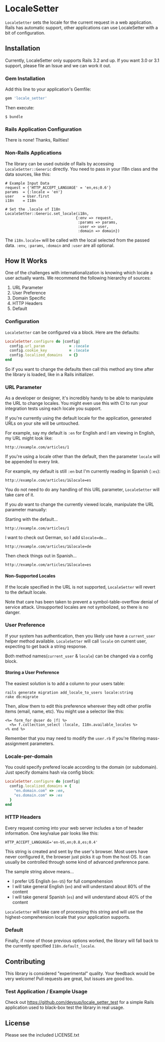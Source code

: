 # LocaleSetter

`LocaleSetter` sets the locale for the current request in a web application.
Rails has automatic support, other applications can use LocaleSetter with a
bit of configuration.

## Installation

Currently, LocaleSetter only supports Rails 3.2 and up. If you want 3.0 or
3\.1 support, please file an Issue and we can work it out.

### Gem Installation

Add this line to your application's Gemfile:

```ruby
gem 'locale_setter'
```

Then execute:

```
$ bundle
```

### Rails Application Configuration

There is none! Thanks, Railties!

### Non-Rails Applications

The library can be used outside of Rails by accessing `LocaleSetter::Generic` directly. You need to pass in your I18n class and the data sources, like this:

```
# Example Input Data
request = {'HTTP_ACCEPT_LANGUAGE' = 'en,es;0.6'}
params  = {:locale = 'en'}
user    = User.first
i18n    = I18n

# Set the .locale of I18n
LocaleSetter::Generic.set_locale(i18n,
                                {:env => request,
                                 :params => params,
                                 :user => user,
                                 :domain => domain})
```

The `i18n.locale=` will be called with the local selected from the passed data. `:env`, `:params`, `:domain` and `:user` are all optional.

## How It Works

One of the challenges with internationalization is knowing which locale a user actually wants. We recommend the following hierarchy of sources:

1. URL Parameter
2. User Preference
3. Domain Specific
4. HTTP Headers
5. Default

### Configuration

`LocaleSetter` can be configured via a block. Here are the defaults:

```ruby
LocaleSetter.configure do |config|
  config.url_param           = :locale
  config.cookie_key          = :locale
  config.localized_domains   = {}
end
```

So if you want to change the defaults then call this method any time after
the library is loaded, like in a Rails initializer.

### URL Parameter

As a developer or designer, it's incredibly handy to be able to manipulate the URL to change locales. You might even use this with CI to run your integration tests using each locale you support.

If you're currently using the default locale for the application, generated URLs on your site will be untouched.

For example, say my default is `:en` for English and I am viewing in English, my URL might look like:

```
http://example.com/articles/1
```

If you're using a locale other than the default, then the parameter `locale` will be appended to every link.

For example, my default is still `:en` but I'm currently reading in Spanish (`:es`):

```
http://example.com/articles/1&locale=es
```

You do not need to do any handling of this URL parameter, `LocaleSetter` will take care of it.

If you *do* want to change the currently viewed locale, manipulate the URL parameter manually:

Starting with the default...

```
http://example.com/articles/1
```

I want to check out German, so I add `&locale=de`...

```
http://example.com/articles/1&locale=de
```

Then check things out in Spanish...

```
http://example.com/articles/1&locale=es
```

#### Non-Supported Locales

If the locale specified in the URL is not supported, `LocaleSetter` will revert to the default locale.

Note that care has been taken to prevent a symbol-table-overflow denial of service attack. Unsupported locales are not symbolized, so there is no danger.

### User Preference

If your system has authentication, then you likely use have a `current_user` helper method available. `LocaleSetter` will call `locale` on current user, expecting to get back a string response.

Both method names(`current_user` & `locale`) can be changed via a config block.

#### Storing a User Preference

The easiest solution is to add a column to your users table:

```
rails generate migration add_locale_to_users locale:string
rake db:migrate
```

Then, allow them to edit this preference wherever they edit other profile items (email, name, etc). You might use a selector like this:

```erb
<%= form_for @user do |f| %>
  <%= f.collection_select :locale, I18n.available_locales %>
<% end %>
```

Remember that you may need to modify the `user.rb` if you're filtering mass-assignment parameters.

### Locale-per-domain

You could specify prefered locale according to the domain (or subdomain).
Just specify domains hash via config block:

```ruby
LocaleSetter.configure do |config|
  config.localized_domains = {
    "en.domain.com" => :en,
    "es.domain.com" => :es
  }
end
```

### HTTP Headers

Every request coming into your web server includes a ton of header information. One key/value pair looks like this:

```
HTTP_ACCEPT_LANGUAGE='en-US,en;0.8,es;0.4'
```

This string is created and sent by the user's browser. Most users have never configured it, the browser just picks it up from the host OS. It can usually be controlled through some kind of advanced preference pane.

The sample string above means...

* I prefer US English (`en-US`) for full comprehension
* I will take general English (`en`) and will understand about 80% of the content
* I will take general Spanish (`es`) and will understand about 40% of the content

`LocaleSetter` will take care of processing this string and will use the highest-comprehension locale that your application supports.

### Default

Finally, if none of those previous options worked, the library will fall back to the currently specified `I18n.default_locale`.

## Contributing

This library is considered "experimental" quality. Your feedback would be very welcome! Pull requests are great, but issues are good too.

### Test Application / Example Usage

Check out https://github.com/devsup/locale_setter_test for a simple Rails application used to black-box test the library in real usage.

## License

Please see the included LICENSE.txt
